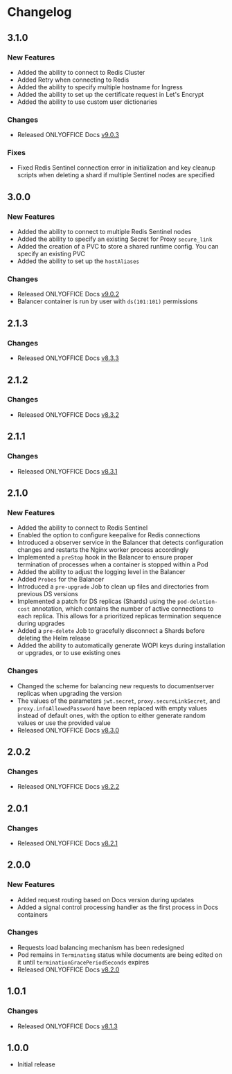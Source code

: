 # Changelog

## 3.1.0

### New Features

* Added the ability to connect to Redis Cluster
* Added Retry when connecting to Redis
* Added the ability to specify multiple hostname for Ingress
* Added the ability to set up the certificate request in Let's Encrypt
* Added the ability to use custom user dictionaries

### Changes

* Released ONLYOFFICE Docs [v9.0.3](https://github.com/ONLYOFFICE/DocumentServer/blob/master/CHANGELOG.md#903)

### Fixes

* Fixed Redis Sentinel connection error in initialization and key cleanup scripts when deleting a shard if multiple Sentinel nodes are specified

## 3.0.0

### New Features

* Added the ability to connect to multiple Redis Sentinel nodes
* Added the ability to specify an existing Secret for Proxy `secure_link`
* Added the creation of a PVC to store a shared runtime config. You can specify an existing PVC
* Added the ability to set up the `hostAliases`

### Changes

* Released ONLYOFFICE Docs [v9.0.2](https://github.com/ONLYOFFICE/DocumentServer/blob/master/CHANGELOG.md#902)
* Balancer container is run by user with `ds(101:101)` permissions

## 2.1.3

### Changes

* Released ONLYOFFICE Docs [v8.3.3](https://github.com/ONLYOFFICE/DocumentServer/blob/master/CHANGELOG.md#833)

## 2.1.2

### Changes

* Released ONLYOFFICE Docs [v8.3.2](https://github.com/ONLYOFFICE/DocumentServer/blob/master/CHANGELOG.md#832)

## 2.1.1

### Changes

* Released ONLYOFFICE Docs [v8.3.1](https://github.com/ONLYOFFICE/DocumentServer/blob/master/CHANGELOG.md#831)

## 2.1.0

### New Features

* Added the ability to connect to Redis Sentinel
* Enabled the option to configure keepalive for Redis connections
* Introduced a observer service in the Balancer that detects configuration changes and restarts the Nginx worker process accordingly
* Implemented a `preStop` hook in the Balancer to ensure proper termination of processes when a container is stopped within a Pod
* Added the ability to adjust the logging level in the Balancer
* Added `Probes` for the Balancer
* Introduced a `pre-upgrade` Job to clean up files and directories from previous DS versions
* Implemented a patch for DS replicas (Shards) using the `pod-deletion-cost` annotation, which contains the number of active connections to each replica. This allows for a prioritized replicas termination sequence during upgrades
* Added a `pre-delete` Job to gracefully disconnect a Shards before deleting the Helm release
* Added the ability to automatically generate WOPI keys during installation or upgrades, or to use existing ones

### Changes

* Changed the scheme for balancing new requests to documentserver replicas when upgrading the version
* The values of the parameters `jwt.secret`, `proxy.secureLinkSecret`, and `proxy.infoAllowedPassword` have been replaced with empty values instead of default ones, with the option to either generate random values or use the provided value
* Released ONLYOFFICE Docs [v8.3.0](https://github.com/ONLYOFFICE/DocumentServer/blob/master/CHANGELOG.md#830)

## 2.0.2

### Changes

* Released ONLYOFFICE Docs [v8.2.2](https://github.com/ONLYOFFICE/DocumentServer/blob/master/CHANGELOG.md#822)

## 2.0.1

### Changes

* Released ONLYOFFICE Docs [v8.2.1](https://github.com/ONLYOFFICE/DocumentServer/blob/master/CHANGELOG.md#821)

## 2.0.0

### New Features

* Added request routing based on Docs version during updates
* Added a signal control processing handler as the first process in Docs containers

### Changes

* Requests load balancing mechanism has been redesigned
* Pod remains in `Terminating` status while documents are being edited on it until `terminationGracePeriodSeconds` expires
* Released ONLYOFFICE Docs [v8.2.0](https://github.com/ONLYOFFICE/DocumentServer/blob/master/CHANGELOG.md#820)

## 1.0.1

### Changes

* Released ONLYOFFICE Docs [v8.1.3](https://github.com/ONLYOFFICE/DocumentServer/blob/master/CHANGELOG.md#813)

## 1.0.0

* Initial release
